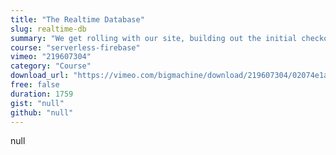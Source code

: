 ```yaml
---
title: "The Realtime Database"
slug: realtime-db
summary: "We get rolling with our site, building out the initial checkout service while getting to know Firebase."
course: "serverless-firebase"
vimeo: "219607304"
category: "Course"
download_url: "https://vimeo.com/bigmachine/download/219607304/02074e1a71"
free: false
duration: 1759
gist: "null"
github: "null"
---
```


null
